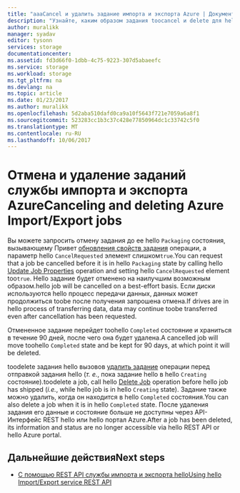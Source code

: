 ```yaml
---
title: "aaaCancel и удалить задание импорта и экспорта Azure | Документы Microsoft"
description: "Узнайте, каким образом задания toocancel и delete для hello службы импорта и экспорта Microsoft Azure."
author: muralikk
manager: syadav
editor: tysonn
services: storage
documentationcenter: 
ms.assetid: fd3d66f0-1dbb-4c75-9223-307d5abaeefc
ms.service: storage
ms.workload: storage
ms.tgt_pltfrm: na
ms.devlang: na
ms.topic: article
ms.date: 01/23/2017
ms.author: muralikk
ms.openlocfilehash: 5d2aba510dafd0ca9a10f5643f721e7059a6a8f1
ms.sourcegitcommit: 523283cc1b3c37c428e77850964dc1c33742c5f0
ms.translationtype: MT
ms.contentlocale: ru-RU
ms.lasthandoff: 10/06/2017
---
```

# <a name="canceling-and-deleting-azure-importexport-jobs"></a><span data-ttu-id="63f75-103">Отмена и удаление заданий службы импорта и экспорта Azure</span><span class="sxs-lookup"><span data-stu-id="63f75-103">Canceling and deleting Azure Import/Export jobs</span></span>

<span data-ttu-id="63f75-104">Вы можете запросить отмену задания до ее hello `Packaging` состояния, вызывающему Привет [обновления свойств задания](/rest/api/storageimportexport/jobs#Jobs_Update) операции, а параметр hello `CancelRequested` элемент слишком`true`.</span><span class="sxs-lookup"><span data-stu-id="63f75-104">You can request that a job be cancelled before it is in hello `Packaging` state by calling hello [Update Job Properties](/rest/api/storageimportexport/jobs#Jobs_Update) operation and setting hello `CancelRequested` element too`true`.</span></span> <span data-ttu-id="63f75-105">Hello задание будет отменено на наилучшим возможным образом.</span><span class="sxs-lookup"><span data-stu-id="63f75-105">hello job will be cancelled on a best-effort basis.</span></span> <span data-ttu-id="63f75-106">Если диски используются hello процесс передачи данных, данных может продолжиться toobe после получения запрошена отмена.</span><span class="sxs-lookup"><span data-stu-id="63f75-106">If drives are in hello process of transferring data, data may continue toobe transferred even after cancellation has been requested.</span></span>

 <span data-ttu-id="63f75-107">Отмененное задание перейдет toohello `Completed` состояние и храниться в течение 90 дней, после чего она будет удалена.</span><span class="sxs-lookup"><span data-stu-id="63f75-107">A cancelled job will move toohello `Completed` state and be kept for 90 days, at which point it will be deleted.</span></span>

 <span data-ttu-id="63f75-108">toodelete задания hello вызовов [удалить задание](/rest/api/storageimportexport/jobs#Jobs_Delete) операции перед отправкой задания hello (*т. е.*, пока задание hello в hello `Creating` состояние).</span><span class="sxs-lookup"><span data-stu-id="63f75-108">toodelete a job, call hello [Delete Job](/rest/api/storageimportexport/jobs#Jobs_Delete) operation before hello job has shipped (*i.e.*, while hello job is in hello `Creating` state).</span></span> <span data-ttu-id="63f75-109">Задание также можно удалить, когда он находится в hello `Completed` состояния.</span><span class="sxs-lookup"><span data-stu-id="63f75-109">You can also delete a job when it is in hello `Completed` state.</span></span> <span data-ttu-id="63f75-110">После удаления задания его данные и состояние больше не доступны через API-Интерфейс REST hello или hello портал Azure.</span><span class="sxs-lookup"><span data-stu-id="63f75-110">After a job has been deleted, its information and status are no longer accessible via hello REST API or hello Azure portal.</span></span>

## <a name="next-steps"></a><span data-ttu-id="63f75-111">Дальнейшие действия</span><span class="sxs-lookup"><span data-stu-id="63f75-111">Next steps</span></span>

* [<span data-ttu-id="63f75-112">С помощью REST API службы импорта и экспорта hello</span><span class="sxs-lookup"><span data-stu-id="63f75-112">Using hello Import/Export service REST API</span></span>](storage-import-export-using-the-rest-api.md)
